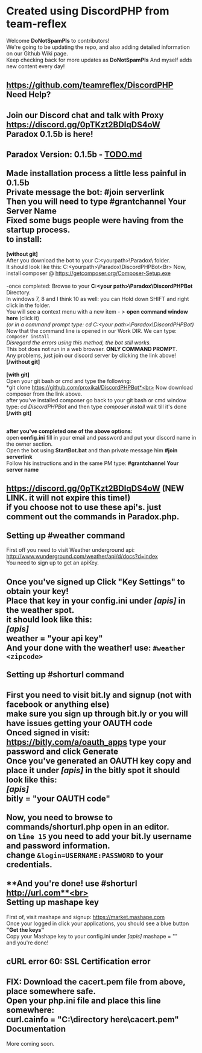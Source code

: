 Created using DiscordPHP from team-reflex
======
Welcome **DoNotSpamPls** to contributors!<br>
We're going to be updating the repo, and also adding detailed information on our Github Wiki page.<br>
Keep checking back for more updates as **DoNotSpamPls** And myself adds new content every day!<br>

https://github.com/teamreflex/DiscordPHP<br>
Need Help?
------
Join our Discord chat and talk with Proxy https://discord.gg/0pTKzt2BDIqDS4oW <br>
Paradox 0.1.5b is here!
------
**Paradox Version:** 0.1.5b - **[TODO.md](https://github.com/proxikal/DiscordPHPBot/blob/master/TODO.md "TODO.md")**<br><br>
Made installation process a little less painful in **0.1.5b**<br>
Private message the bot: **#join serverlink**<br>
Then you will need to type **#grantchannel Your Server Name**<br>
Fixed some bugs people were having from the startup process.<br>
to install:
------
**[without git]**<br>
After you download the bot to your C:\<yourpath>\Paradox\ folder.<Br>
It should look like this: C:\<yourpath>\Paradox\DiscordPHPBot\<Br>
Now, install composer @ https://getcomposer.org/Composer-Setup.exe<br><br>
-once completed:
Browse to your **C:\<your path>\Paradox\DiscordPHPBot** Directory.<br>
In windows 7, 8 and I think 10 as well: you can Hold down SHIFT and right click in the folder.<br>
You will see a context menu with a new item - > **open command window here** (click it)<br>
*(or in a command prompt type: cd C:\<your path>\Paradox\DiscordPHPBot)* <br>
Now that the command line is opened in our Work DIR. We can type: `composer install` <br>
*Disregard the errors using this method, the bot still works.*<br>
This bot does not run in a web browser. **ONLY COMMAND PROMPT**.<br>
Any problems, just join our discord server by clicking the link above!<br>
**[/without git]**<br><br>
**[with git]**<br>
Open your git bash or cmd and type the following:<br>
*git clone https://github.com/proxikal/DiscordPHPBot*<br>
Now download composer from the link above.<br>
after you've installed composer go back to your git bash or cmd window<br>
type: *cd DiscordPHPBot* and then type *composer install* wait till it's done<br>
**[/with git]**<br><br>

**after you've completed one of the above options:**<br>
open **config.ini** fill in your email and password and put your discord name in the owner section.<br>
Open the bot using **StartBot.bat** and than private message him **#join serverlink**<Br>
Follow his instructions and in the same PM type: **#grantchannel Your server name**<br>

https://discord.gg/0pTKzt2BDIqDS4oW (NEW LINK. it will not expire this time!) <br>
**if you choose not to use these api's. just comment out the commands in Paradox.php.**<br><br>
Setting up #weather command
------
First off you need to visit Weather underground api:<Br>
http://www.wunderground.com/weather/api/d/docs?d=index <Br>
You need to sign up to get an apiKey.<br>

Once you've signed up Click "Key Settings" to obtain your key! <br>
Place that key in your **config.ini** under *[apis]* in the weather spot.<br>
it should look like this:<br>
*[apis]*<br>
weather = "your api key"<br>
**And your done with the weather!** use: `#weather <zipcode>` <br><br>
Setting up #shorturl command
------
First you need to visit bit.ly and signup (not with facebook or anything else)<br>
make sure you sign up through **bit.ly** or you will have issues getting your **OAUTH code** <br>
Onced signed in visit: https://bitly.com/a/oauth_apps type your password and click **Generate**<br>
Once you've generated an OAUTH key copy and place it under *[apis]* in the bitly spot
it should look like this:<br>
*[apis]*<br>
bitly = "your OAUTH code"<br><br>
Now, you need to browse to **commands/shorturl.php** open in an editor.<br>
on `line 15` you need to add your bit.ly username and password information.<br>
change  `&login=USERNAME:PASSWORD` to your credentials.<br><br>
**And you're done! use #shorturl http://url.com**<br><br>
Setting up mashape key
------
First of, visit mashape and signup: https://market.mashape.com<br>
Once your logged in click your applications, you should see a blue button **"Get the keys"**<br>
Copy your Mashape key to your config.ini under *[apis]* mashape = "<yourkey>"<Br>
and you're done!<br>

cURL error 60: SSL Certification error
------
**FIX:** Download the cacert.pem file from above, place somewhere safe.<br>
Open your php.ini file and place this line somewhere:<br>
**curl.cainfo = "C:\directory here\cacert.pem"**<br>
Documentation
------
More coming soon.
